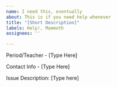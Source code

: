 ```yaml
---
name: I need this, eventually
about: This is if you need help whenever
title: "[Short Description]"
labels: Help!, Mammoth
assignees: ''

---
```


Period/Teacher - [Type Here]

Contact Info - [Type Here]

Issue Description:
[Type here]
